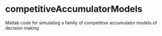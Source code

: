 # competitiveAccumulatorModels
Matlab code for simulating a family of competitive accumulator models of decision making
